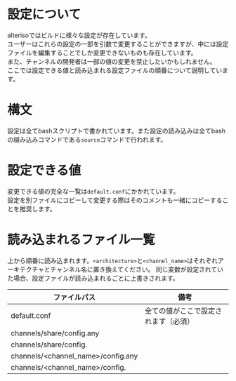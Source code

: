 # 設定について
alterisoではビルドに様々な設定が存在しています。  
ユーザーはこれらの設定の一部を引数で変更することができますが、中には設定ファイルを編集することでしか変更できないものも存在しています。  
また、チャンネルの開発者は一部の値の変更を禁止したいかもしれません。  
ここでは設定できる値と読み込まれる設定ファイルの順番について説明しています。  

# 構文
設定は全てbashスクリプトで書かれています。また設定の読み込みは全てbashの組み込みコマンドである`source`コマンドで行われます。

# 設定できる値
変更できる値の完全な一覧は`default.conf`にかかれています。  
設定を別ファイルにコピーして変更する際はそのコメントも一緒にコピーすることを推奨します。  

# 読み込まれるファイル一覧
上から順番に読み込まれます。`<architecture>`と`<channel_name>`はそれぞれアーキテクチャとチャンネル名に置き換えてください。 
同じ変数が設定されていた場合、設定ファイルが読み込まれるごとに上書きされます。
  
ファイルパス | 備考
--- | ---
default.conf | 全ての値がここで設定されます（必須）
channels/share/config.any | 
channels/share/config.<architecture> | 
channels/<channel_name>/config.any | 
channels/<channel_name>/config.<architecture> | 
